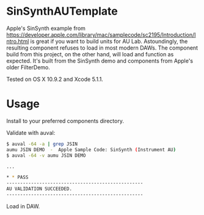 SinSynthAUTemplate
==================

Apple's SinSynth example from https://developer.apple.com/library/mac/samplecode/sc2195/Introduction/Intro.html is great if you want to build units for AU Lab. Astoundingly, the resulting component refuses to load in most modern DAWs. The component build from this project, on the other hand, will load and function as expected. It's built from the SinSynth demo and components from Apple's older FilterDemo.

Tested on OS X 10.9.2 and Xcode 5.1.1.

Usage
==================
Install to your preferred components directory.

Validate with auval:

```bash
$ auval -64 -a | grep JSIN
aumu JSIN DEMO  -  Apple Sample Code: SinSynth (Instrument AU)
$ auval -64 -v aumu JSIN DEMO

...

* * PASS
--------------------------------------------------
AU VALIDATION SUCCEEDED.
--------------------------------------------------
```

Load in DAW.